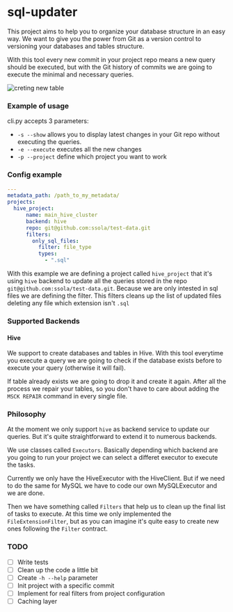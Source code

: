 # sql-updater

This project aims to help you to organize your database structure in an easy way. We want to give you the power from Git as a version control to versioning your databases and tables structure.

With this tool every new commit in your project repo means a new query should be executed, but with the Git history of commits we are going to execute the minimal and necessary queries.

![creting new table](http://i.imgur.com/Icb90pI.gif)

### Example of usage

cli.py accepts 3 parameters:

- `-s --show` allows you to display latest changes in your Git repo without executing the queries.
- `-e --execute` executes all the new changes
- `-p --project` define which project you want to work

### Config example

```yml
---
metadata_path: /path_to_my_metadata/
projects:
  hive_project:
      name: main_hive_cluster
      backend: hive
      repo: git@github.com:ssola/test-data.git
      filters:
        only_sql_files:
          filter: file_type
          types:
            - ".sql"
```

With this example we are defining a project called `hive_project` that it's using `hive` backend to update all the queries stored in the repo `git@github.com:ssola/test-data.git`. Because we are only intested in sql files we are defining the filter. This filters cleans up the list of updated files deleting any file which extension isn't `.sql`

### Supported Backends

#### Hive

We support to create databases and tables in Hive. With this tool everytime you execute a query we are going to check if the database exists before to execute your query (otherwise it will fail).

If table already exists we are going to drop it and create it again. After all the process we repair your tables, so you don't have to care about adding the `MSCK REPAIR` command in every single file.

### Philosophy

At the moment we only support `hive` as backend service to update our queries. But it's quite straightforward to extend it to numerous backends. 

We use classes called `Executors`. Basically depending which backend are you going to run your project we can select a differet executor to execute the tasks. 

Currently we only have the HiveExecutor with the HiveClient. But if we need to do the same for MySQL we have to code our own MySQLExecutor and we are done.

Then we have something called `Filters` that help us to clean up the final list of tasks to execute. At this time we only implemented the `FileExtensionFilter`, but as you can imagine it's quite easy to create new ones following the `Filter` contract.

### TODO

- [ ] Write tests
- [ ] Clean up the code a little bit
- [ ] Create `-h --help` parameter
- [ ] Init project with a specific commit
- [ ] Implement for real filters from project configuration
- [ ] Caching layer
